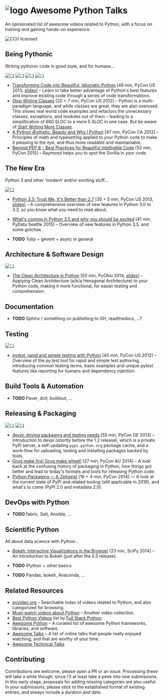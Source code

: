 # ![logo](https://raw.githubusercontent.com/jhermann/awesome-python-talks/master/static/logo.png) Awesome Python Talks

An opinionated list of awesome videos related to Python, with a focus on training and gaining hands-on experience.

![CC0 licensed](http://img.shields.io/badge/license-CC0-red.svg)


## Being Pythonic

Writing pythonic code in good style, and for humans…

![❑](https://raw.githubusercontent.com/jhermann/awesome-python-talks/master/static/_thumbs/transforming-code.png)
![❑](https://raw.githubusercontent.com/jhermann/awesome-python-talks/master/static/_thumbs/stop-writing-classes.png)
![❑](https://raw.githubusercontent.com/jhermann/awesome-python-talks/master/static/_thumbs/python-aesthetic.png)
![❑](https://raw.githubusercontent.com/jhermann/awesome-python-talks/master/static/_thumbs/beyond-pep8.png)

* [Transforming Code into Beautiful, Idiomatic Python](https://www.youtube.com/watch?v=OSGv2VnC0go) [49 min, PyCon US 2013, [slides](https://speakerdeck.com/pyconslides/transforming-code-into-beautiful-idiomatic-python-by-raymond-hettinger-1)] – Learn to take better advantage of Python's best features and improve existing code through a series of code transformations.
* [Stop Writing Classes](http://youtu.be/o9pEzgHorH0) \[20 + 7 min, PyCon US 2012] – Python is a multi-paradigm language, and while classes are great, they are also overused. This shows real world code examples and refactors the unnecessary classes, exceptions, and modules out of them – leading to a simplification of 660 SLOC to a mere 5 SLOC in one case. But be aware of [Start Writing More Classes](http://lucumr.pocoo.org/2013/2/13/moar-classes/).
* [A Python Æsthetic: Beauty and Why I Python](http://youtu.be/x-kB2o8sd5c) [47 min, PyCon CA 2012] – Principles of math and typesetting applied to your Python code to make it pleasing to the eye, and thus more readable and maintainable.
* [Beyond PEP 8 – Best Practices for Beautiful Intelligible Code](https://youtu.be/wf-BqAjZb8M) [52 min, PyCon 2015] – Raymond helps you to spot the Gorilla in your code.


## The New Era

Python 3 and other ‘modern’ and/or exciting stuff…

![❑](https://raw.githubusercontent.com/jhermann/awesome-python-talks/master/static/_thumbs/python-3.3-better.png)

* [Python 3.3: Trust Me, It's Better than 2.7](http://youtu.be/f_6vDi7ywuA) [35 + 5 min, PyCon US 2013, [slides](https://speakerdeck.com/pyconslides/python-3-dot-3-trust-me-its-better-than-python-2-dot-7-by-dr-brett-cannon)] – A comprehensive overview of new features in Python 3.0 to 3.3, so you know what you need to read about.
* [What's coming in Python 3.5 and why you should be excited](https://youtu.be/aintdHnqaio) [41 min, PyData Seattle 2015] – Overview of new features in Python 3.5, and some gotchas.

* **TODO** Tulip + gevent + async in general


## Architecture & Software Design

![❑](https://raw.githubusercontent.com/jhermann/awesome-python-talks/master/static/_thumbs/clean-architecture.png)

* [The Clean Architecture in Python](http://youtu.be/DJtef410XaM) [50 min, PyOhio 2014, [slides](http://rhodesmill.org/brandon/slides/2013-10-pyconie/)] – Applying Clean Architecture (a/k/a Hexagonal Architecture) to your Python code, making it more functional, for easier testing and comprehension.


## Documentation

* **TODO** Sphinx / something on publishing to GH, readthedocs, …?


## Testing

![❑](https://raw.githubusercontent.com/jhermann/awesome-python-talks/master/static/_thumbs/pytest-2012.png)

* [pytest: rapid and simple testing with Python](http://www.youtube.com/watch?v=9LVqBQcFmyw) [40 min, PyCon US 2012] – Overview of the py.test tool for rapid and simple  test authoring, introducing common testing terms, basic examples and unique pytest features like reporting for humans and dependency injection.


## Build Tools & Automation

* **TODO** Paver, doit, buildout, …


## Releasing & Packaging

![❑](https://raw.githubusercontent.com/jhermann/awesome-python-talks/master/static/_thumbs/devpi-2013.png)
![❑](https://raw.githubusercontent.com/jhermann/awesome-python-talks/master/static/_thumbs/grug-make.png)

* [devpi: driving packaging and testing needs](http://youtu.be/84oOMBUUywI) [55 min, PyCon DE 2013] – Introduction to devpi (shortly before the 1.2 release), which is a private PyPI server, a self-updating `pypi.python.org` package cache, and a work-flow for uploading, testing and installing packages backed by tools.
* [Grug make fire! Grug make wheel!](http://youtu.be/UtFHIpNPMPA) [27 min, PyCon AU 2014] – A look back at the confusing history of packaging in Python, how things got better and lead to today's formats and tools for releasing Python code.
* [Python Packaging — A Zeitgeist](https://youtu.be/jOiAp3wtx18) \[16 + 4 min, PyCon 2014] — A look at the current state of PyPI and related tooling (still applicable in 2016), and what's to come (PyPI 2.0 and metadata 2.0).


## DevOps with Python

* **TODO** fabric, Salt, Ansible, …


## Scientific Python

All about data science with Python…

* [Bokeh: Interactive Visualizations in the Browser](https://youtu.be/B9NpLOyp-dI) [23 min, SciPy 2014] – An introduction to Bokeh (just after the 0.5 release).

* **TODO** IPython + other basics
* **TODO** Pandas, bokeh, Anaconda, …


## Related Resources

* [pyvideo.org](http://pyvideo.org/) – Searchable index of videos related to Python, and also categorized for browsing.
* [Must-watch videos about Python](https://github.com/s16h/py-must-watch) – Another video collection.
* [Best Python Videos](http://www.fullstackpython.com/best-python-videos.html) list by [Full Stack Python](http://www.fullstackpython.com/).
* [Awesome Python](https://github.com/vinta/awesome-python) – A curated list of awesome Python frameworks, libraries, and software.
* [Awesome Talks](https://github.com/JanVanRyswyck/awesome-talks) – A list of online talks that people really enjoyed watching, and that are worthy of your time.
* [Awesome Technical Talks](https://github.com/1and1/awesome-tech-talks)


## Contributing

Contributions are welcome, please open a PR or an issue. Processing these will take a while though, since I'll at least take a peek into new submissions. In this early stage, proposals for adding missing categories are also useful. In your submissons, please stick to the established format of existing entries, and always include a duration and date.
